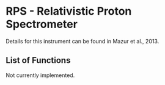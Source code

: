 # RPS - Relativistic Proton Spectrometer

Details for this instrument can be found in Mazur et al., 2013.

## List of Functions

Not currently implemented.